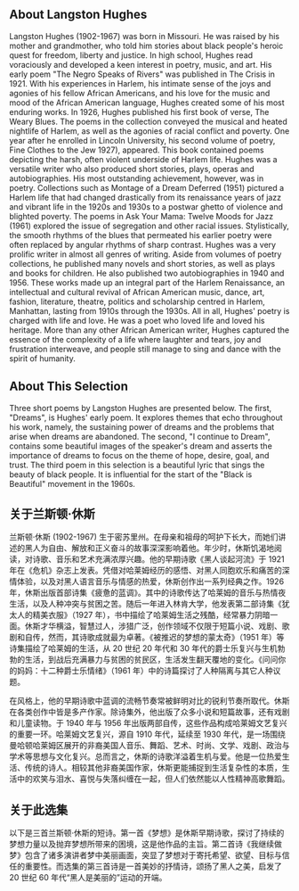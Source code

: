 
## About Langston Hughes

Langston Hughes (1902-1967) was born in Missouri. He was raised by his mother and grandmother, who told him stories about black people's heroic quest for freedom, liberty and justice. In high school, Hughes read voraciously and developed a keen interest in poetry, music, and art. His early poem "The Negro Speaks of Rivers" was published in The Crisis in 1921. With his experiences in Harlem, his intimate sense of the joys and agonies of his fellow African Americans, and his love for the music and mood of the African American language, Hughes created some of his most enduring works. In 1926, Hughes published his first book of verse, The Weary Blues. The poems in the collection conveyed the musical and heated nightlife of Harlem, as well as the agonies of racial conflict and poverty. One year after he enrolled in Lincoln University, his second volume of poetry, Fine Clothes to the Jew 1927), appeared. This book contained poems depicting the harsh, often violent underside of Harlem life. Hughes was a versatile writer who also produced short stories, plays, operas and autobiographies. His most outstanding achievement, however, was in poetry. Collections such as Montage of a Dream Deferred (1951) pictured a Harlem life that had changed drastically from its renaissance years of jazz and vibrant life in the 1920s and 1930s to a postwar ghetto of violence and blighted poverty.
The poems in Ask Your Mama: Twelve Moods for Jazz (1961) explored the issue of segregation and other racial issues. Stylistically, the smooth rhythms of the blues that permeated his earlier poetry were often replaced by angular rhythms of sharp contrast. Hughes was a very prolific writer in almost all genres of writing. Aside from volumes of poetry collections, he published many novels and short stories, as well as plays and books for children. He also published two autobiographies in 1940 and 1956. These works made up an integral part of the Harlem Renaissance, an intellectual and cultural revival of African American music, dance, art, fashion, literature, theatre, politics and scholarship centred in Harlem, Manhattan, lasting from 1910s through the 1930s. All in all, Hughes' poetry is charged with life and love. He was a poet who loved life and loved his heritage. More than any other African American writer, Hughes captured the essence of the complexity of a life where laughter and tears, joy and frustration interweave, and people still manage to sing and dance with the spirit of humanity.
## About This Selection
Three short poems by Langston Hughes are presented below. The first, "Dreams", is Hughes' early poem. It explores themes that echo throughout his work, namely, the sustaining power of dreams and the problems that arise when dreams are abandoned. The second, "I continue to Dream", contains some beautiful images of the speaker's dream and asserts the importance of dreams to focus on the theme of hope, desire, goal, and trust. The third poem in this selection is a beautiful lyric that sings the beauty of black people. It is influential for the start of the "Black is Beautiful" movement in the 1960s.

## 关于兰斯顿·休斯 

兰斯顿·休斯 (1902-1967) 生于密苏里州。在母亲和祖母的呵护下长大，而她们讲述的黑人为自由、解放和正义奋斗的故事深深影响着他。年少时，休斯饥渴地阅读，对诗歌、音乐和艺术充满浓厚兴趣。他的早期诗歌《黑人谈起河流》于 1921 年在《危机》杂志上发表。凭借对哈莱姆经历的感悟、对黑人同胞欢乐和痛苦的深情体验，以及对黑人语言音乐与情感的热爱，休斯创作出一系列经典之作。1926 年，休斯出版首部诗集《疲惫的蓝调》。其中的诗歌传达了哈莱姆的音乐与热情夜生活，以及人种冲突与贫困之苦。随后一年进入林肯大学，他发表第二部诗集《犹太人的精美衣服》（1927 年），书中描绘了哈莱姆生活之残酷，经常暴力阴暗一面。休斯才华横溢，智慧过人，涉猎广泛，创作领域不仅限于短篇小说、戏剧、歌剧和自传，然而，其诗歌成就最为卓著。《被推迟的梦想的蒙太奇》（1951 年）等诗集描绘了哈莱姆的生活，从 20 世纪 20 年代和 30 年代的爵士乐复兴与生机勃勃的生活，到战后充满暴力与贫困的贫民区，生活发生翻天覆地的变化。《问问你的妈妈：十二种爵士乐情绪》（1961 年）中的诗篇探讨了人种隔离与其它人种议题。

在风格上，他的早期诗歌中蓝调的流畅节奏常被鲜明对比的锐利节奏所取代。休斯在各类创作中皆是多产作家。除诗集外，他出版了众多小说和短篇故事，还有戏剧和儿童读物。于 1940 年与 1956 年出版两部自传，这些作品构成哈莱姆文艺复兴的重要一环。哈莱姆文艺复兴，源自 1910 年代，延续至 1930 年代，是一场围绕曼哈顿哈莱姆区展开的非裔美国人音乐、舞蹈、艺术、时尚、文学、戏剧、政治与学术等思想与文化复兴。总而言之，休斯的诗歌洋溢着生机与爱。他是一位热爱生活、传统的诗人。相较其他非裔美国作家，休斯更能捕捉到生活复杂性的本质，生活中的欢笑与泪水、喜悦与失落纠缠在一起，但人们依然能以人性精神高歌舞蹈。

## 关于此选集 

以下是三首兰斯顿·休斯的短诗。第一首《梦想》是休斯早期诗歌，探讨了持续的梦想力量以及抛弃梦想所带来的困境，这是他作品的主旨。第二首诗《我继续做梦》包含了诸多演讲者梦中美丽画面，突显了梦想对于寄托希望、欲望、目标与信任的重要性。而选集的第三首诗是一首美妙的抒情诗，颂扬了黑人之美，启发了 20 世纪 60 年代“黑人是美丽的”运动的开端。